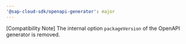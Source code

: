 ```yaml
---
'@sap-cloud-sdk/openapi-generator': major
---
```


[Compatibility Note] The internal option `packageVersion` of the OpenAPI generator is removed.
